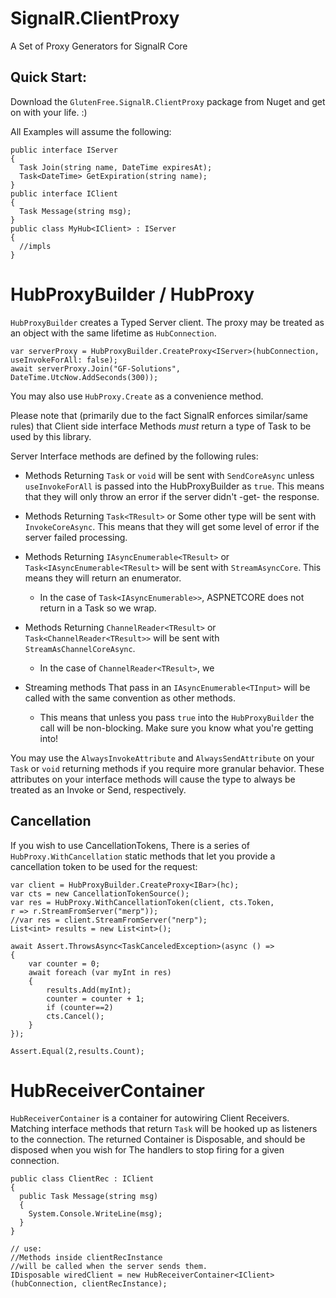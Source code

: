 # SignalR.ClientProxy
A Set of Proxy Generators for SignalR Core

## Quick Start:

Download the `GlutenFree.SignalR.ClientProxy` package from Nuget and get on with your life. :)

All Examples will assume the following:

```
public interface IServer
{
  Task Join(string name, DateTime expiresAt);
  Task<DateTime> GetExpiration(string name);
}
public interface IClient
{
  Task Message(string msg);
}
public class MyHub<IClient> : IServer
{
  //impls
}
```


# HubProxyBuilder / HubProxy

`HubProxyBuilder` creates a Typed Server client.
The proxy may be treated as an object with the same lifetime as `HubConnection`.
```
var serverProxy = HubProxyBuilder.CreateProxy<IServer>(hubConnection, useInvokeForAll: false);
await serverProxy.Join("GF-Solutions", DateTime.UtcNow.AddSeconds(300));

```

You may also use `HubProxy.Create` as a convenience method.

Please note that (primarily due to the fact SignalR enforces similar/same rules) that Client side interface Methods *must* return a type of Task to be used by this library. 

Server Interface methods are defined by the following rules:

  - Methods Returning `Task` or `void` will be sent with `SendCoreAsync` unless `useInvokeForAll` is passed into the HubProxyBuilder as `true`. This means that they will only throw an error if the server didn't -get- the response.
  
  - Methods Returning `Task<TResult>` or Some other type will be sent with `InvokeCoreAsync`. This means that they will get some level of error if the server failed processing.
  
  - Methods Returning `IAsyncEnumerable<TResult>` or `Task<IAsyncEnumerable<TResult>` will be sent with `StreamAsyncCore`. This means they will return an enumerator.
    - In the case of `Task<IAsyncEnumerable>>`, ASPNETCORE does not return in a Task so we wrap.
  
  - Methods Returning `ChannelReader<TResult>` or `Task<ChannelReader<TResult>>` will be sent with `StreamAsChannelCoreAsync`.
    - In the case of `ChannelReader<TResult>`, we 
  
  - Streaming methods That pass in an `IAsyncEnumerable<TInput>` will be called with the same convention as other methods.
    - This means that unless you pass `true` into the `HubProxyBuilder` the call will be non-blocking. Make sure you know what you're getting into!

You may use the `AlwaysInvokeAttribute` and `AlwaysSendAttribute` on your `Task` or `void` returning methods if you require more granular behavior. These attributes on your interface methods will cause the type to always be treated as an Invoke or Send, respectively.

## Cancellation

If you wish to use CancellationTokens, There is a series of `HubProxy.WithCancellation` static methods that let you provide a cancellation token to be used for the request:
```
var client = HubProxyBuilder.CreateProxy<IBar>(hc);
var cts = new CancellationTokenSource();
var res = HubProxy.WithCancellationToken(client, cts.Token,
r => r.StreamFromServer("merp"));
//var res = client.StreamFromServer("nerp");
List<int> results = new List<int>();
            
await Assert.ThrowsAsync<TaskCanceledException>(async () =>
{
    var counter = 0;
    await foreach (var myInt in res)
    {
        results.Add(myInt);
        counter = counter + 1;
        if (counter==2)
        cts.Cancel();
    }
});

Assert.Equal(2,results.Count);
```

# HubReceiverContainer

`HubReceiverContainer` is a container for autowiring Client Receivers.
Matching interface methods that return `Task` will be hooked up as listeners to the connection.
The returned Container is Disposable, and should be disposed when you wish for
The handlers to stop firing for a given connection.
```
public class ClientRec : IClient
{
  public Task Message(string msg)
  {
    System.Console.WriteLine(msg);
  }
}

// use:
//Methods inside clientRecInstance
//will be called when the server sends them.
IDisposable wiredClient = new HubReceiverContainer<IClient>(hubConnection, clientRecInstance);
```
